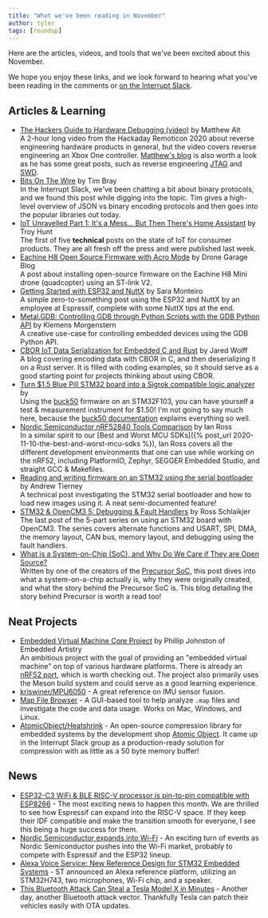 ```yaml
---
title: "What we've been reading in November"
author: tyler
tags: [roundup]
---
```


<!-- excerpt start -->

Here are the articles, videos, and tools that we've been excited about this
November.

<!-- excerpt end -->

We hope you enjoy these links, and we look forward to hearing what you've been
reading in the comments or [on the Interrupt Slack](https://interrupt-slack.herokuapp.com/).

## Articles & Learning


- [The Hackers Guide to Hardware Debugging (video)](https://www.youtube.com/watch?v=hWYzgw0WhYU) by Matthew Alt<br>A 2-hour long video from the Hackaday Remoticon 2020 about reverse engineering hardware products in general, but the video covers reverse engineering an Xbox One controller. [Matthew's blog](https://wrongbaud.github.io) is also worth a look as he has some great posts, such as reverse engineering [JTAG](https://wrongbaud.github.io/posts/jtag-hdd/) and [SWD](https://wrongbaud.github.io/posts/stm-xbox-jtag/).
- [Bits On The Wire](https://www.tbray.org/ongoing/When/201x/2019/11/17/Bits-On-the-Wire) by Tim Bray<br>In the Interrupt Slack, we've been chatting a bit about binary protocols, and we found this post while digging into the topic. Tim gives a high-level overview of JSON vs binary encoding protocols and then goes into the popular libraries out today.
- [IoT Unravelled Part 1: It's a Mess... But Then There's Home Assistant](https://www.troyhunt.com/iot-unravelled-part-1-its-a-mess-but-then-theres-home-assistant/) by Troy Hunt<br>The first of five **technical** posts on the state of IoT for consumer products. They are all fresh off the press and were published last week. 
- [Eachine H8 Open Source Firmware with Acro Mode](https://dronegarageblog.wordpress.com/2016/01/06/eachine-h8-open-source-firmware-with-acro-mode/) by Drone Garage Blog<br>A post about installing open-source firmware on the Eachine H8 Mini drone (quadcopter) using an ST-link V2.
- [Getting Started with ESP32 and NuttX](https://medium.com/the-esp-journal/getting-started-with-esp32-and-nuttx-fd3e1a3d182c) by Sara Monteiro<br>A simple zero-to-something post using the ESP32 and NuttX by an employee at Espressif, complete with some NuttX tips at the end.
- [Metal.GDB: Controlling GDB through Python Scripts with the GDB Python API](https://embeddedartistry.com/blog/2020/11/09/metal-gdb-controlling-gdb-through-python-scripts-with-the-gdb-python-api/) by Klemens Morgenstern<br>A creative use-case for controlling embedded devices using the GDB Python API.
- [CBOR IoT Data Serialization for Embedded C and Rust](https://www.jaredwolff.com/cbor-for-embedded-c-and-rust/) by Jared Wolff<br>A blog covering encoding data with CBOR in C, and then deserializing it on a Rust server. It is filled with coding examples, so it should serve as a good starting point for projects thinking about using CBOR.
- [Turn $1.5 Blue Pill STM32 board into a Sigrok compatible logic analyzer](https://www.cnx-software.com/2020/11/14/turn-1-5-blue-pill-stm32-board-into-a-sigrok-compatible-logic-analyzer/) by <br>Using the [buck50](https://github.com/thanks4opensource/buck50) firmware on an STM32F103, you can have yourself a test & measurement instrument for $1.50! I'm not going to say much here, because the [buck50 documentation](https://github.com/thanks4opensource/buck50) explains everything so well.
- [Nordic Semiconductor nRF52840 Tools Comparison](https://skybluetrades.net/projects/nrf52840-tools-comparison/) by Ian Ross<br>In a similar spirit to our [Best and Worst MCU SDKs]({% post_url 2020-11-10-the-best-and-worst-mcu-sdks %}), Ian Ross covers all the different development environments that one can use while working on the nRF52, including PlatformIO, Zephyr, SEGGER Embedded Studio, and straight GCC & Makefiles. 
- [Reading and writing firmware on an STM32 using the serial bootloader](https://cybergibbons.com/hardware-hacking/reading-and-writing-firmware-on-an-stm32-using-the-serial-bootloader/) by Andrew Tierney<br>A technical post investigating the STM32 serial bootloader and how to load new images using it. A neat semi-documented feature!
- [STM32 & OpenCM3 5: Debugging & Fault Handlers](https://rhye.org/post/stm32-with-opencm3-5-fault-handlers/) by Ross Schlaikjer<br>The last post of the 5-part series on using an STM32 board with OpenCM3. The series covers alternate functions and USART, SPI, DMA, the memory layout, CAN bus, memory layout, and debugging using the fault handlers. 
- [What is a System-on-Chip (SoC), and Why Do We Care if They are Open Source?](https://www.bunniestudios.com/blog/?p=5971)<br>Written by one of the creators of the [Precursor SoC](https://www.crowdsupply.com/sutajio-kosagi/precursor), this post dives into what a system-on-a-chip actually is, why they were originally created, and what the story behind the Precursor SoC is. This blog detailing the story behind Precursor is worth a read too!


## Neat Projects

- [Embedded Virtual Machine Core Project](https://github.com/embvm/embvm-core) by Phillip Johnston of Embedded Artistry<br>An ambitious project with the goal of providing an "embedded virtual machine" on top of various hardware platforms. There is already an [nRF52 port](https://github.com/embvm/nordic), which is worth checking out. The project also primarily uses the Meson build system and could serve as a good learning experience.
- [kriswiner/MPU6050](https://github.com/kriswiner/MPU6050) - A great reference on IMU sensor fusion.
- [Map File Browser](http://www.sikorskiy.net/prj/amap/) - A GUI-based tool to help analyze `.map` files and investigate the code and data usage. Works on Mac, Windows, and Linux.
- [AtomicObject/Heatshrink](https://github.com/atomicobject/heatshrink) - An open-source compression library for embedded systems by the development shop [Atomic Object](https://atomicobject.com/). It came up in the Interrupt Slack group as a production-ready solution for compression with as little as a 50 byte memory buffer!


## News

- [ESP32-C3 WiFi & BLE RISC-V processor is pin-to-pin compatible with ESP8266](https://www.cnx-software.com/2020/11/22/esp32-c3-wifi-ble-risc-v-processor-is-pin-to-pin-compatible-with-esp8266/) - The most exciting news to happen this month. We are thrilled to see how Espressif can expand into the RISC-V space. If they keep their IDF compatible and make the transition smooth for everyone, I see this being a huge success for them.
- [Nordic Semiconductor expands into Wi-Fi](https://www.nordicsemi.com/News/2020/11/Nordic-Semiconductor-expands-into-WiFi) - An exciting turn of events as Nordic Semiconductor pushes into the Wi-Fi market, probably to compete with Espressif and the ESP32 lineup.
- [Alexa Voice Service: New Reference Design for STM32 Embedded Systems](https://blog.st.com/alexa-voice-service/) - ST announced an Alexa reference platform, utilizing an STM32H743, two microphones, Wi-Fi chip, and a speaker.
- [This Bluetooth Attack Can Steal a Tesla Model X in Minutes](https://www.wired.com/story/tesla-model-x-hack-bluetooth) - Another day, another Bluetooth attack vector. Thankfully Tesla can patch their vehicles easily with OTA updates.
